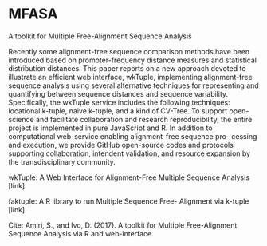 # MFASA
A toolkit for Multiple Free-Alignment Sequence  Analysis


Recently some alignment-free sequence comparison methods have been introduced based on promoter-frequency distance measures and statistical distribution distances. This paper reports on a new approach devoted to illustrate an efficient web interface, wkTuple, implementing alignment-free sequence analysis using several alternative techniques for representing and quantifying between sequence distances and sequence variability. Specifically, the wkTuple service includes the following techniques: locational k-tuple, naive k-tuple, and a kind of CV-Tree. To support open-science and facilitate collaboration and research reproducibility, the entire project is implemented in pure JavaScript and R. In addition to computational web-service enabling alignment-free sequence pro-
cessing and execution, we provide GitHub open-source codes and protocols supporting collaboration, intendent validation, and resource expansion by the transdisciplinary community.



wkTuple: A Web Interface for Alignment-Free Multiple Sequence Analysis [link]

faktuple: A R library to run Multiple Sequence Free- Alignment via k-tuple [link] 

Cite: Amiri, S., and Ivo, D. (2017). A toolkit for Multiple Free-Alignment Sequence Analysis via R and web-interface. 
